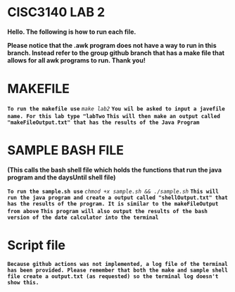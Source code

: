 # CISC3140 LAB 2
**Hello. The following is how to run each file.**

**Please notice that the .awk program does not have a way to run in this branch. Instead refer to the group github branch that has a make file that allows for all awk programs to run. Thank you!**

# MAKEFILE
**``To run the makefile use``** *`make lab2`*
**``You wil be asked to input a javefile name. For this lab type "labTwo``**
**``This will then make an output called "makeFileOutput.txt" that has the results of the Java Program``**

# SAMPLE BASH FILE
**(This calls the bash shell file which holds the functions that run the java program and the daysUntil shell file)**

**``To run the sample.sh use``** *``chmod +x sample.sh && ./sample.sh``*
**``This will run the java program and create a output called "shellOutput.txt" that has the results of the program. It is similar to the makeFileOutput from above``**
**``This program will also output the results of the bash version of the date calculator into the terminal``**

# Script file
**``Because github actions was not implemented, a log file of the terminal has been provided. Please remember that both the make and sample shell file create a output.txt (as requested) so the terminal log doesn't show this.``**

